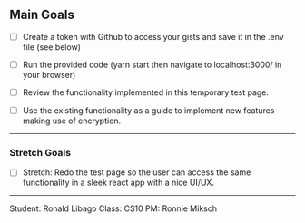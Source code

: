 ## Main Goals

* [ ] Create a token with Github to access your gists and save it in the .env file (see below)

* [ ] Run the provided code (yarn start then navigate to localhost:3000/ in your browser)

* [ ] Review the functionality implemented in this temporary test page.

* [ ] Use the existing functionality as a guide to implement new features making use of encryption.

---

### Stretch Goals

* [ ] Stretch: Redo the test page so the user can access the same functionality in a sleek react app with a nice UI/UX.

---

Student: Ronald Libago
Class: CS10
PM: Ronnie Miksch